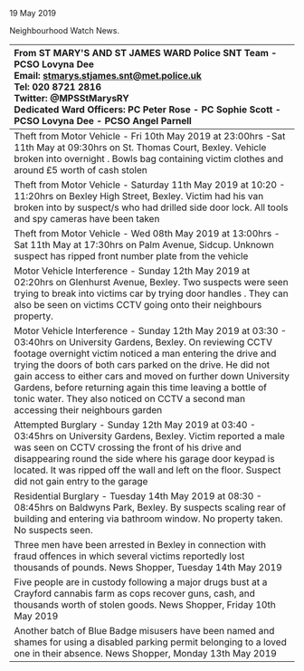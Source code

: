 19 May 2019

Neighbourhood Watch News.

| From ST MARY'S AND ST JAMES WARD Police SNT Team - PCSO Lovyna Dee <br>Email: stmarys.stjames.snt@met.police.uk <br>Tel: 020 8721 2816 <br>Twitter: @MPSStMarysRY <br>Dedicated Ward Officers: PC Peter Rose - PC Sophie Scott - PCSO Lovyna Dee - PCSO Angel Parnell                                                                                                                                                                                                  |
| :--------------------------------------------------------------------------------------------------------------------------------------------------------------------------------------------------------------------------------------------------------------------------------------------------------------------------------------------------------------------------------------------------------------------------------------------------------------------- |
| Theft from Motor Vehicle - Fri 10th May 2019 at 23:00hrs -Sat 11th May at 09:30hrs on St. Thomas Court, Bexley. Vehicle broken into overnight . Bowls bag containing victim clothes and around £5 worth of cash stolen                                                                                                                                                                                                                                                 |
| Theft from Motor Vehicle - Saturday 11th May 2019 at 10:20 - 11:20hrs on Bexley High Street, Bexley. Victim had his van broken into by suspect/s who had drilled side door lock. All tools and spy cameras have been taken                                                                                                                                                                                                                                             |
| Theft from Motor Vehicle - Wed 08th May 2019 at 13:00hrs - Sat 11th May at 17:30hrs on Palm Avenue, Sidcup. Unknown suspect has ripped front number plate from the vehicle                                                                                                                                                                                                                                                                                             |
| Motor Vehicle Interference - Sunday 12th May 2019 at 02:20hrs on Glenhurst Avenue, Bexley. Two suspects were seen trying to break into victims car by trying door handles . They can also be seen on victims CCTV going onto their neighbours property.                                                                                                                                                                                                                |
| Motor Vehicle Interference - Sunday 12th May 2019 at 03:30 - 03:40hrs on University Gardens, Bexley. On reviewing CCTV footage overnight victim noticed a man entering the drive and trying the doors of both cars parked on the drive. He did not gain access to either cars and moved on further down University Gardens, before returning again this time leaving a bottle of tonic water. They also noticed on CCTV a second man accessing their neighbours garden |
| Attempted Burglary - Sunday 12th May 2019 at 03:40 - 03:45hrs on University Gardens, Bexley. Victim reported a male was seen on CCTV crossing the front of his drive and disappearing round the side where his garage door keypad is located. It was ripped off the wall and left on the floor. Suspect did not gain entry to the garage                                                                                                                               |
| Residential Burglary - Tuesday 14th May 2019 at 08:30 - 08:45hrs on Baldwyns Park, Bexley. By suspects scaling rear of building and entering via bathroom window. No property taken. No suspects seen.                                                                                                                                                                                                                                                                 |
| Three men have been arrested in Bexley in connection with fraud offences in which several victims reportedly lost thousands of pounds. News Shopper, Tuesday 14th May 2019                                                                                                                                                                                                                                                                                             |
| Five people are in custody following a major drugs bust at a Crayford cannabis farm as cops recover guns, cash, and thousands worth of stolen goods. News Shopper, Friday 10th May 2019                                                                                                                                                                                                                                                                                |
| Another batch of Blue Badge misusers have been named and shames for using a disabled parking permit belonging to a loved one in their absence. News Shopper, Monday 13th May 2019                                                                                                                                                                                                                                                                                      |
